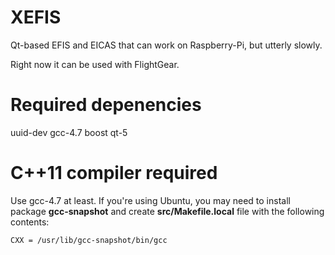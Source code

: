 XEFIS
=====

Qt-based EFIS and EICAS that can work on Raspberry-Pi, but utterly slowly.

Right now it can be used with FlightGear.

Required depenencies
====================

uuid-dev
gcc-4.7
boost
qt-5

C++11 compiler required
=======================

Use gcc-4.7 at least. If you're using Ubuntu, you may need to
install package **gcc-snapshot** and create **src/Makefile.local**
file with the following contents:

```
CXX = /usr/lib/gcc-snapshot/bin/gcc
```

